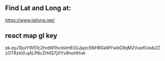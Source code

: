 ## Find Lat and Long at:

https://www.latlong.net/

## react map gl key
pk.eyJ1IjoiYW51c2hrdW1hciIsImEiOiJjazc5NHR0aWYwbG9qM2VueXUwb2ZzOTRzIn0.qALP6cZH4S7jXYv9hoHHvA